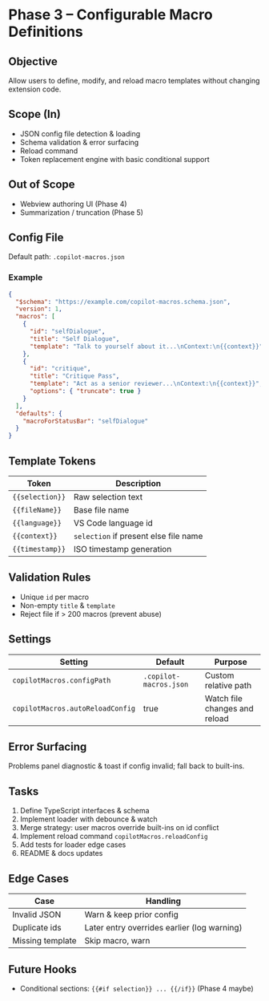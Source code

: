 # Phase 3 – Configurable Macro Definitions

## Objective
Allow users to define, modify, and reload macro templates without changing extension code.

## Scope (In)
- JSON config file detection & loading
- Schema validation & error surfacing
- Reload command
- Token replacement engine with basic conditional support

## Out of Scope
- Webview authoring UI (Phase 4)
- Summarization / truncation (Phase 5)

## Config File
Default path: `.copilot-macros.json`

### Example
```json
{
  "$schema": "https://example.com/copilot-macros.schema.json",
  "version": 1,
  "macros": [
    {
      "id": "selfDialogue",
      "title": "Self Dialogue",
      "template": "Talk to yourself about it...\nContext:\n{{context}}"
    },
    {
      "id": "critique",
      "title": "Critique Pass",
      "template": "Act as a senior reviewer...\nContext:\n{{context}}",
      "options": { "truncate": true }
    }
  ],
  "defaults": {
    "macroForStatusBar": "selfDialogue"
  }
}
```

## Template Tokens
| Token | Description |
|-------|-------------|
| `{{selection}}` | Raw selection text |
| `{{fileName}}` | Base file name |
| `{{language}}` | VS Code language id |
| `{{context}}` | `selection` if present else file name |
| `{{timestamp}}` | ISO timestamp generation |

## Validation Rules
- Unique `id` per macro
- Non-empty `title` & `template`
- Reject file if > 200 macros (prevent abuse)

## Settings
| Setting | Default | Purpose |
|---------|---------|---------|
| `copilotMacros.configPath` | `.copilot-macros.json` | Custom relative path |
| `copilotMacros.autoReloadConfig` | true | Watch file changes and reload |

## Error Surfacing
Problems panel diagnostic & toast if config invalid; fall back to built-ins.

## Tasks
1. Define TypeScript interfaces & schema
2. Implement loader with debounce & watch
3. Merge strategy: user macros override built-ins on id conflict
4. Implement reload command `copilotMacros.reloadConfig`
5. Add tests for loader edge cases
6. README & docs updates

## Edge Cases
| Case | Handling |
|------|----------|
| Invalid JSON | Warn & keep prior config |
| Duplicate ids | Later entry overrides earlier (log warning) |
| Missing template | Skip macro, warn |

## Future Hooks
- Conditional sections: `{{#if selection}} ... {{/if}}` (Phase 4 maybe)
